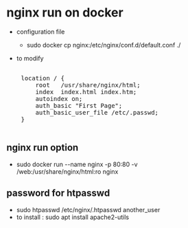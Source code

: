# nginx run on docker

- configuration file
  - sudo docker cp nginx:/etc/nginx/conf.d/default.conf ./

- to modify
<pre>

    location / {
        root   /usr/share/nginx/html;
        index  index.html index.htm;
        autoindex on;
        auth_basic "First Page";
        auth_basic_user_file /etc/.passwd;
    }
    
</pre>

## nginx run option
- sudo docker run --name nginx -p 80:80 -v /web:/usr/share/nginx/html:ro nginx


## password for htpasswd
- sudo htpasswd /etc/nginx/.htpasswd another_user
- to install : sudo apt install apache2-utils
